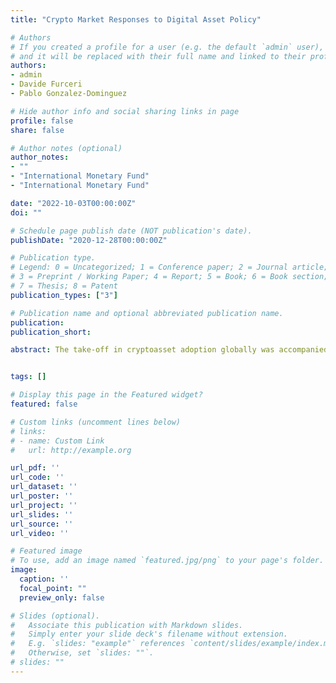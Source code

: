 ```yaml
---
title: "Crypto Market Responses to Digital Asset Policy"

# Authors
# If you created a profile for a user (e.g. the default `admin` user), write the username (folder name) here 
# and it will be replaced with their full name and linked to their profile.
authors:
- admin
- Davide Furceri
- Pablo Gonzalez-Dominguez

# Hide author info and social sharing links in page
profile: false
share: false

# Author notes (optional)
author_notes:
- ""
- "International Monetary Fund"
- "International Monetary Fund"

date: "2022-10-03T00:00:00Z"
doi: ""

# Schedule page publish date (NOT publication's date).
publishDate: "2020-12-28T00:00:00Z"

# Publication type.
# Legend: 0 = Uncategorized; 1 = Conference paper; 2 = Journal article;
# 3 = Preprint / Working Paper; 4 = Report; 5 = Book; 6 = Book section;
# 7 = Thesis; 8 = Patent
publication_types: ["3"]

# Publication name and optional abbreviated publication name.
publication: 
publication_short: 

abstract: The take-off in cryptoasset adoption globally was accompanied by a rapid proliferation of policy announcements concerning digital assets. We use a cross-country panel of crypto trading volumes to examine the responses of crypto markets to policy announcements about both bans, which attempt to prohibit some form of crypto activity, and central bank digital currency projects, which provide an alternative digital asset that may be more attractive for some users. We find that growth in trading volume falls by up to 72% in the week after the announcement of a ban, and by up to 25% after a CBDC-supportive speech by senior central bank officials. For the strictest bans, this reduction in growth persists over the subsequent quarter, driven by a reduction in trading by institutional investors. We conclude that crypto market participants pay significant attention to government policy on digital assets.


tags: []

# Display this page in the Featured widget?
featured: false

# Custom links (uncomment lines below)
# links:
# - name: Custom Link
#   url: http://example.org

url_pdf: ''
url_code: ''
url_dataset: ''
url_poster: ''
url_project: ''
url_slides: ''
url_source: ''
url_video: ''

# Featured image
# To use, add an image named `featured.jpg/png` to your page's folder. 
image:
  caption: ''
  focal_point: ""
  preview_only: false

# Slides (optional).
#   Associate this publication with Markdown slides.
#   Simply enter your slide deck's filename without extension.
#   E.g. `slides: "example"` references `content/slides/example/index.md`.
#   Otherwise, set `slides: ""`.
# slides: ""
---
```

